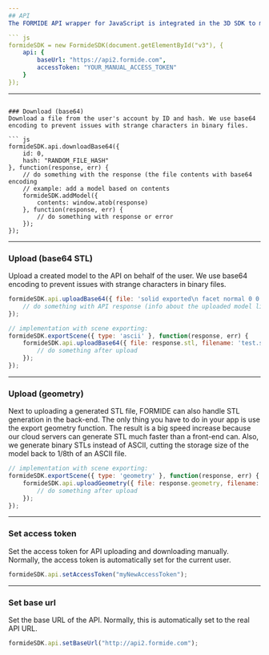 ```yaml
---
## API
The FORMIDE API wrapper for JavaScript is integrated in the 3D SDK to make it really easy to download and upload user files from and to the API. You can override the default API settings when you create a new instance of the SDK in your app:

``` js
formideSDK = new FormideSDK(document.getElementById("v3"), {
    api: {
        baseUrl: "https://api2.formide.com",
        accessToken: "YOUR_MANUAL_ACCESS_TOKEN"
    }
});
```

---
```

### Download (base64)
Download a file from the user's account by ID and hash. We use base64 encoding to prevent issues with strange characters in binary files.

``` js
formideSDK.api.downloadBase64({
    id: 0,
    hash: "RANDOM_FILE_HASH"
}, function(response, err) {
    // do something with the response (the file contents with base64 encoding
    // example: add a model based on contents
    formideSDK.addModel({
        contents: window.atob(response)
    }, function(response, err) {
        // do something with response or error
    });
});
```

---
### Upload (base64 STL)
Upload a created model to the API on behalf of the user. We use base64 encoding to prevent issues with strange characters in binary files.

``` js
formideSDK.api.uploadBase64({ file: 'solid exported\n facet normal 0 0 -1.....', filename: 'test.stl', filetype: 'stl' }, function(response, err) {
    // do something with API response (info about the uploaded model like ID and hash)
});

// implementation with scene exporting:
formideSDK.exportScene({ type: 'ascii' }, function(response, err) {
    formideSDK.api.uploadBase64({ file: response.stl, filename: 'test.stl', filetype: 'stl' }, function(response, err) {
        // do something after upload
    });
});
```

---
### Upload (geometry)
Next to uploading a generated STL file, FORMIDE can also handle STL generation in the back-end. The only thing you have to do in your app is use the export geometry function. The result is a big speed increase because our cloud servers can generate STL much faster than a front-end can. Also, we generate binary STLs instead of ASCII, cutting the storage size of the model back to 1/8th of an ASCII file.

``` js
// implementation with scene exporting:
formideSDK.exportScene({ type: 'geometry' }, function(response, err) {
    formideSDK.api.uploadGeometry({ file: response.geometry, filename: 'test.stl', filetype: 'stl' }, function(response, err) {
        // do something after upload
    });
});
```

---
### Set access token
Set the access token for API uploading and downloading manually. Normally, the access token is automatically set for the current user.

``` js
formideSDK.api.setAccessToken("myNewAccessToken");
```

---
### Set base url
Set the base URL of the API. Normally, this is automatically set to the real API URL.

``` js
formideSDK.api.setBaseUrl("http://api2.formide.com");
```
